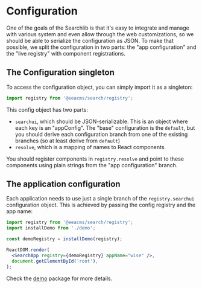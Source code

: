 # Configuration

One of the goals of the Searchlib is that it's easy to integrate and manage
with various system and even allow through the web customizations, so we should
be able to serialize the configuration as JSON. To make that possible, we
split the configuration in two parts: the "app configuration" and the
"live registry" with component registrations.

## The Configuration singleton

To access the configuration object, you can simply import it as a singleton:

```jsx
import registry from '@eeacms/search/registry';
```

This config object has two parts:

  - `searchui`, which should be JSON-serializable. This is an object where each
    key is an "appConfig". The "base" configuration is the `default`, but you
    should derive each configuration branch from one of the existing branches
    (so at least derive from `default`)
  - `resolve`, which is a mapping of names to React components.

You should register components in `registry.resolve` and point to these
components using plain strings from the "app configuration" branch.


## The application configuration

Each application needs to use just a single branch of the `registry.searchui`
configuration object. This is achieved by passing the config registry and the
app name:

```jsx
import registry from '@eeacms/search/registry';
import installDemo from './demo';

const demoRegistry = installDemo(registry);

ReactDOM.render(
  <SearchApp registry={demoRegistry} appName="wise" />,
  document.getElementById('root'),
);
```

Check the [demo](https://github.com/eea/searchlib/tree/main/packages/demo)
package for more details.
